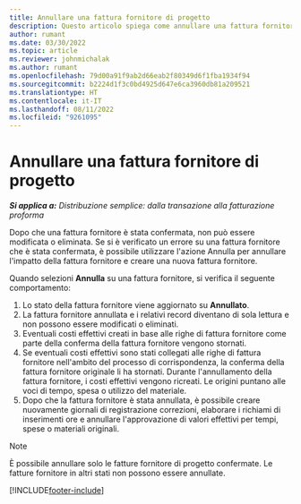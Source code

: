 ```yaml
---
title: Annullare una fattura fornitore di progetto
description: Questo articolo spiega come annullare una fattura fornitore di progetto in Microsoft Dynamics 365 Project Operations e l'impatto finanziario dell'annullamento di una fattura fornitore di progetto.
author: rumant
ms.date: 03/30/2022
ms.topic: article
ms.reviewer: johnmichalak
ms.author: rumant
ms.openlocfilehash: 79d00a91f9ab2d66eab2f80349d6f1fba1934f94
ms.sourcegitcommit: b2224d1f3c0bd4925d647e6ca3960db81a209521
ms.translationtype: HT
ms.contentlocale: it-IT
ms.lasthandoff: 08/11/2022
ms.locfileid: "9261095"
---
```

# <a name="cancel-a-project-vendor-invoice"></a>Annullare una fattura fornitore di progetto

_**Si applica a:** Distribuzione semplice: dalla transazione alla fatturazione proforma_

Dopo che una fattura fornitore è stata confermata, non può essere modificata o eliminata. Se si è verificato un errore su una fattura fornitore che è stata confermata, è possibile utilizzare l'azione Annulla per annullare l'impatto della fattura fornitore e creare una nuova fattura fornitore.

Quando selezioni **Annulla** su una fattura fornitore, si verifica il seguente comportamento:

1. Lo stato della fattura fornitore viene aggiornato su **Annullato**.
2. La fattura fornitore annullata e i relativi record diventano di sola lettura e non possono essere modificati o eliminati.
3. Eventuali costi effettivi creati in base alle righe di fattura fornitore come parte della conferma della fattura fornitore vengono stornati.
4. Se eventuali costi effettivi sono stati collegati alle righe di fattura fornitore nell'ambito del processo di corrispondenza, la conferma della fattura fornitore originale li ha stornati. Durante l'annullamento della fattura fornitore, i costi effettivi vengono ricreati. Le origini puntano alle voci di tempo, spesa o utilizzo del materiale.
5. Dopo che la fattura fornitore è stata annullata, è possibile creare nuovamente giornali di registrazione correzioni, elaborare i richiami di inserimenti ore e annullare l'approvazione di valori effettivi per tempi, spese o materiali originali.

> [!NOTE]
> È possibile annullare solo le fatture fornitore di progetto confermate. Le fatture fornitore in altri stati non possono essere annullate.

[!INCLUDE[footer-include](../../includes/footer-banner.md)]
